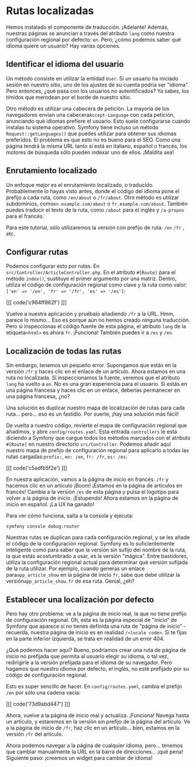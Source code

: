 # Rutas localizadas

Hemos instalado el componente de traducción. ¡Adelante! Además, nuestras páginas se anuncian a través del atributo `lang` como nuestra configuración regional por defecto: `en`. Pero, ¿cómo podemos saber qué idioma quiere un usuario? Hay varias opciones.

## Identificar el idioma del usuario

Un método consiste en utilizar la entidad `User`. Si un usuario ha iniciado sesión en nuestro sitio, uno de los ajustes de su cuenta podría ser "idioma". Pero entonces, ¿qué pasa con los usuarios no autentificados? Ya sabes, los tímidos que merodean por el borde de nuestro sitio.

Otro método es utilizar una cabecera de petición. La mayoría de los navegadores envían una cabecera`Accept-Language` con cada petición, anunciando qué idiomas prefiere el usuario. Esto suele configurarse cuando instalas tu sistema operativo. Symfony tiene incluso un método `Request::getLanguages()` que puedes utilizar para obtener sus idiomas preferidos. El problema es que esto no es bueno para el SEO. Como una página tendrá la misma URL tanto si está en italiano, español o francés, los motores de búsqueda sólo pueden indexar uno de ellos. ¡Maldita sea!

## Enrutamiento localizado

Un enfoque mejor es el enrutamiento localizado, o traducido. Probablemente lo hayas visto antes, donde el código del idioma pone el prefijo a cada ruta, como `/en/about` o `/fr/about`. Otro método es utilizar subdominios, como`en.example.com/about` o `fr.example.com/about`. También puedes traducir el texto de la ruta, como `/about` para el inglés y `/a-propos` para el francés.

Para este tutorial, sólo utilizaremos la versión con prefijo de ruta: `/en` `/fr` , etc.

## Configurar rutas

Podemos configurar esto por rutas. En `src/Controller/ArticleController.php`. En el atributo `#[Route]` para el método `index()`, sustituye el primer argumento por una matriz. Dentro, utiliza el código de configuración regional como clave y la ruta como valor:`['en' => '/en', 'fr' => '/fr', 'es' => '/es']`:

[[[ code('c984ff862f') ]]]

Vuelve a nuestra aplicación y pruébalo añadiendo `/fr` a la URL. Hmm, parece lo mismo... Eso es porque aún no hemos creado ninguna traducción. Pero si inspeccionas el código fuente de esta página, el atributo `lang` de la etiqueta`<html>` es ahora `fr`. ¡Funciona! También puedes ir a `/es` y `/en`.

## Localización de todas las rutas

Sin embargo, tenemos un pequeño error. Supongamos que estás en la versión `/fr` y haces clic en el enlace de un artículo. Ahora estamos en una ruta no localizada. Si inspeccionamos la fuente, veremos que el atributo `lang` ha vuelto a `en`. No es una gran experiencia para el usuario. Si estás en una página francesa y haces clic en un enlace, deberías permanecer en una página francesa, ¿no?

Una solución es duplicar nuestro mapa de localización de rutas para cada ruta... pero... eso es un fastidio. Por suerte, ¡hay una solución más fácil!

De vuelta a nuestro código, revierte el mapa de configuración regional que añadimos, y abre `config/routes.yaml`. Esta entrada `controllers` le está diciendo a Symfony que cargue todos los métodos marcados con el atributo `#[Route]` en nuestro directorio `src/Controller`. Podemos añadir aquí nuestro mapa de prefijo de configuración regional para aplicarlo a todas las rutas cargadas:`prefix:`, `en: /en`, `fr: /fr`, `es: /es`:

[[[ code('c5adfb5f2e') ]]]

En nuestra aplicación, vamos a la página de inicio en francés: `/fr` y hacemos clic en un artículo ¡Boom! ¡Estamos en la página de artículos en francés! Cambia a la versión `/es` de esta página y pulsa el logotipo para volver a la página de inicio. ¡Estupendo! Ahora estamos en la página de inicio en español. ¡La UX ha ganado!

Para ver cómo funciona, salta a la consola y ejecuta:

```terminal
symfony console debug:router
```

Nuestras rutas se duplican para cada configuración regional, y se les añade el código de la configuración regional. Symfony es lo suficientemente inteligente como para saber que la versión sin sufijo del nombre de la ruta, la que estás acostumbrado a usar, es la versión "mágica". Entre bastidores, utiliza la configuración regional actual para determinar qué versión sufijada de la ruta utilizar. Por ejemplo, cuando generas un enlace para`app_article_show` en la página de inicio `fr`, sabe que debe utilizar la versión`app_article_show.fr` de esa ruta. Genial, ¿eh?

## Establecer una localización por defecto

Pero hay otro problema: ve a la página de inicio real, la que no tiene prefijo de configuración regional. Oh, esta es la página especial de "inicio" de Symfony que aparece si no tienes definida una ruta de "página de inicio" - recuerda, nuestra página de inicio es en realidad `/<locale code>`. Si te fijas en la parte inferior izquierda, se trata en realidad de un error 404.

¿Qué podemos hacer aquí? Bueno, podríamos crear una ruta de página de inicio no prefijada que permita al usuario elegir su idioma, o tal vez, redirigirle a la versión prefijada para el idioma de su navegador. Pero hagamos que nuestro idioma por defecto, el inglés, no esté prefijado por su código de configuración regional.

Esto es super sencillo de hacer. En `config/routes.yaml`, cambia el prefijo `/en` por sólo una cadena vacía:

[[[ code('73d9abd447') ]]]

Ahora, vuelve a la página de inicio real y actualiza. ¡Funciona! Navega hasta un artículo, y estaremos en la versión sin prefijo de la página del artículo. Ve a la página de inicio de `/fr`, haz clic en un artículo... bien, estamos en la versión `/fr` del artículo.

Ahora podemos navegar a la página de cualquier idioma, pero... tenemos que cambiar manualmente la URL en la barra de direcciones... ¡qué pena! Siguiente paso: ¡creemos un widget para cambiar de idioma!
